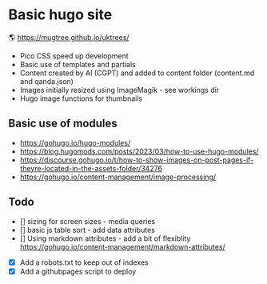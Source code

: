 # Basic hugo site

🌎 https://mugtree.github.io/uktrees/

- Pico CSS speed up development
- Basic use of templates and partials
- Content created by AI (CGPT) and added to content folder (content.md and qanda.json)
- Images initially resized using ImageMagik - see workings dir
- Hugo image functions for thumbnails

## Basic use of modules

- https://gohugo.io/hugo-modules/
- https://blog.hugomods.com/posts/2023/03/how-to-use-hugo-modules/
- https://discourse.gohugo.io/t/how-to-show-images-on-post-pages-if-theyre-located-in-the-assets-folder/34276
- https://gohugo.io/content-management/image-processing/

## Todo

- [] sizing for screen sizes - media queries
- [] basic js table sort - add data attributes
- [] Using markdown attributes - add a bit of flexiblity
  https://gohugo.io/content-management/markdown-attributes/
- [x] Add a robots.txt to keep out of indexes
- [x] Add a githubpages script to deploy
